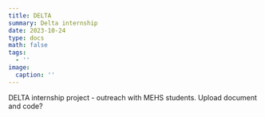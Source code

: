 ```yaml
---
title: DELTA
summary: Delta internship
date: 2023-10-24
type: docs
math: false
tags:
  - ''
image:
  caption: ''
---
```


DELTA internship project - outreach with MEHS students.  Upload document and code?